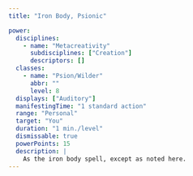 ```yaml
---
title: "Iron Body, Psionic"

power:
  disciplines:
    - name: "Metacreativity"
      subdisciplines: ["Creation"]
      descriptors: []
  classes:
    - name: "Psion/Wilder"
      abbr: ""
      level: 8
  displays: ["Auditory"]
  manifestingTime: "1 standard action"
  range: "Personal"
  target: "You"
  duration: "1 min./level"
  dismissable: true
  powerPoints: 15
  description: |
    As the iron body spell, except as noted here.
---
```

